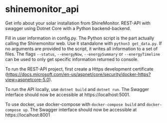 # shinemonitor_api
Get info about your solar installation from ShineMonitor. REST-API with swagger using Dotnet Core with a Python backend-backend.

Fill in user information in config.py. The Python script is the part actually calling the Shinemonitor web. Use it standalone with ```python3 get_data.py```. If no arguments are provided to the script, it writes all information to a set of files. The flags ```--status```, ```--energyNow```, ```--energySummary``` or ```--energyTimeline``` can be used to only get specific information returned to console.

To run the REST-API project, first create a Https development certificate (https://docs.microsoft.com/en-us/aspnet/core/security/docker-https?view=aspnetcore-5.0).

To run the API locally, use ```dotnet build``` and ```dotnet run```. The Swagger interface should now be accessible at https://localhost:5001.

To use docker, use docker-compose with ```docker-compose build``` and ```docker-compose up```. The Swagger interface should now be accessible at https://localhost:8001
